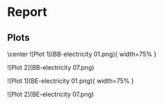 # Report

## Plots

\center
![Plot 1](BB-electricity 01.png){ width=75% }

![Plot 2](BB-electricity 07.png)

![Plot 1](BE-electricity 01.png){ width=75% }

![Plot 2](BE-electricity 07.png)